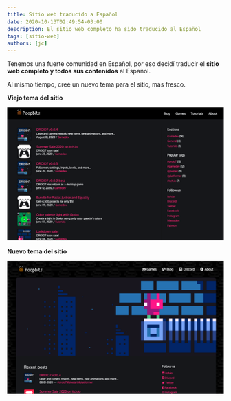 ```yaml
---
title: Sitio web traducido a Español
date: 2020-10-13T02:49:54-03:00
description: El sitio web completo ha sido traducido al Español
tags: [sitio-web]
authors: [jc]
---
```


Tenemos una fuerte comunidad en Español, por eso decidí traducir el **sitio web completo y todos sus contenidos** al Español.

Al mismo tiempo, creé un nuevo tema para el sitio, más fresco.

**Viejo tema del sitio**

![Viejo tema](old_theme.png)

**Nuevo tema del sitio**

![Nuevo tema](new_theme.png)
